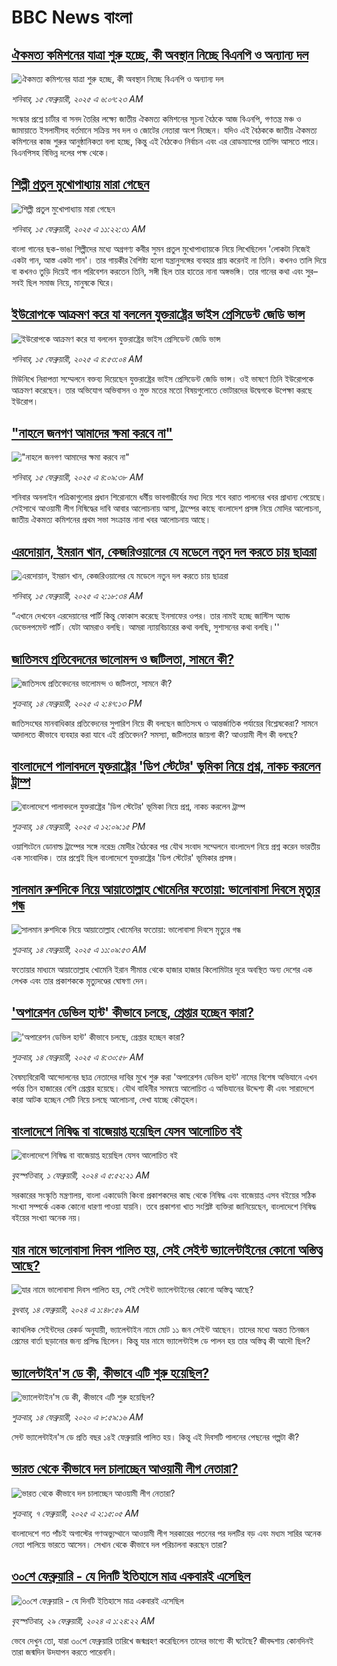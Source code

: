 # BBC News বাংলা## [ঐকমত্য কমিশনের যাত্রা শুরু হচ্ছে, কী অবস্থান নিচ্ছে বিএনপি ও অন্যান্য দল](https://www.bbc.com/bengali/articles/c99yeyjzp2po?at_campaign=githubrss)![ঐকমত্য কমিশনের যাত্রা শুরু হচ্ছে, কী অবস্থান নিচ্ছে বিএনপি ও অন্যান্য দল](https://ichef.bbci.co.uk/ace/standard/240/cpsprodpb/0a10/live/ef744650-eb5f-11ef-a319-fb4e7360c4ec.png)_শনিবার, ১৫ ফেব্রুয়ারী, ২০২৫ এ ৬:০৭:২৩ AM_সংস্কার প্রশ্নে চার্টার বা সনদ তৈরির লক্ষ্যে জাতীয় ঐকমত্য কমিশনের সূচনা বৈঠকে আজ বিএনপি, গণতন্ত্র মঞ্চ ও জামায়াতে ইসলামীসহ বর্তমানে সক্রিয় সব দল ও জোটের নেতারা অংশ নিচ্ছেন। যদিও এই বৈঠককে জাতীয় ঐকমত্য কমিশনের কাজ শুরুর আনুষ্ঠানিকতা বলা হচ্ছে, কিন্তু এই বৈঠকেও  নির্বাচন এবং এর রোডম্যাপের তাগিদ আসতে পারে। বিএনপিসহ বিভিন্ন দলের পক্ষ থেকে।## [শিল্পী প্রতুল মুখোপাধ্যায় মারা গেছেন](https://www.bbc.com/bengali/articles/cq6ge92vl21o?at_campaign=githubrss)![শিল্পী প্রতুল মুখোপাধ্যায় মারা গেছেন](https://ichef.bbci.co.uk/ace/standard/240/cpsprodpb/9bf2/live/e67dc420-eb8e-11ef-a319-fb4e7360c4ec.png)_শনিবার, ১৫ ফেব্রুয়ারী, ২০২৫ এ ১১:২২:৩১ AM_বাংলা গানের ছক-ভাঙা শিল্পীদের মধ্যে অগ্রগণ্য কবীর সুমন প্রতুল মুখোপাধ্যায়কে নিয়ে লিখেছিলেন 'লোকটা নিজেই একটা গান, আস্ত একটা গান'। তার গায়কীর বৈশিষ্ট্য হলো যন্ত্রানুসঙ্গের ব্যবহার প্রায় করেনই না তিনি। কখনও তালি দিয়ে বা কখনও তুড়ি দিয়েই গান পরিবেশন করতেন তিনি, সঙ্গী ছিল তার হাতের নানা অঙ্গভঙ্গি।
তার গানের কথা এবং সুর– সবই ছিল সমাজ নিয়ে, মানুষকে ঘিরে।## [ইউরোপকে আক্রমণ করে যা বললেন যুক্তরাষ্ট্রের ভাইস প্রেসিডেন্ট জেডি ভান্স](https://www.bbc.com/bengali/articles/ce9nk03gx0ko?at_campaign=githubrss)![ইউরোপকে আক্রমণ করে যা বললেন যুক্তরাষ্ট্রের ভাইস প্রেসিডেন্ট জেডি ভান্স](https://ichef.bbci.co.uk/ace/standard/240/cpsprodpb/35eb/live/bae43770-eb59-11ef-b262-437475a7a690.jpg)_শনিবার, ১৫ ফেব্রুয়ারী, ২০২৫ এ ৪:৫৩:০৪ AM_মিউনিখে নিরাপত্তা সম্মেলনে বক্তব্য দিয়েছেন যুক্তরাষ্ট্রের ভাইস প্রেসিডেন্ট জেডি ভান্স। ওই ভাষণে তিনি ইউরোপকে আক্রমণ করেছেন। তার অভিযোগ অভিবাসন ও মুক্ত মতের মতো  বিষয়গুলোতে ভোটারদের উদ্বেগকে উপেক্ষা করছে ইউরোপ।## ["নাহলে জনগণ আমাদের ক্ষমা করবে না"](https://www.bbc.com/bengali/articles/cly9k7mjw92o?at_campaign=githubrss)!["নাহলে জনগণ আমাদের ক্ষমা করবে না"](https://ichef.bbci.co.uk/ace/standard/240/cpsprodpb/a15a/live/98b9d330-eb54-11ef-a588-fb1eb6bf8e6f.png)_শনিবার, ১৫ ফেব্রুয়ারী, ২০২৫ এ ৪:০৯:৩৮ AM_শনিবার অনলাইন পত্রিকাগুলোর প্রধান শিরোনামে ধর্মীয় ভাবগাম্ভীর্যের মধ্য দিয়ে শবে বরাত পালনের খবর প্রাধান্য পেয়েছে। সেইসাথে আওয়ামী লীগ নিষিদ্ধের দাবি আবার আলোচনায় আসা,  ট্রাম্পের কাছে বাংলাদেশ প্রসঙ্গ নিয়ে মোদির আলোচনা, জাতীয় ঐকমত্য কমিশনের প্রথম সভা সংক্রান্ত নানা খবর আলোচনায় আছে।## [এরদোয়ান, ইমরান খান, কেজরিওয়ালের যে মডেলে নতুন দল করতে চায় ছাত্ররা ](https://www.bbc.com/bengali/articles/c8xqz4l08vlo?at_campaign=githubrss)![এরদোয়ান, ইমরান খান, কেজরিওয়ালের যে মডেলে নতুন দল করতে চায় ছাত্ররা ](https://ichef.bbci.co.uk/ace/standard/240/cpsprodpb/10dc/live/f5609a90-ead4-11ef-bd1b-d536627785f2.jpg)_শনিবার, ১৫ ফেব্রুয়ারী, ২০২৫ এ ২:১৮:৩৪ AM_“এখানে দেখবেন এরদেয়ানের পার্টি কিন্তু ফোকাস করেছে ইনসাফের ওপর। তার নামই হচ্ছে জাস্টিস অ্যান্ড ডেভেলপমেন্ট পার্টি। যেটা আমরাও বলছি। আমরা ন্যায়বিচারের কথা বলছি, সুশাসনের কথা বলছি।''## [জাতিসংঘ প্রতিবেদনের ভালোমন্দ ও জটিলতা, সামনে কী?](https://www.bbc.com/bengali/articles/c87dzqj8z38o?at_campaign=githubrss)![জাতিসংঘ প্রতিবেদনের ভালোমন্দ ও জটিলতা, সামনে কী?](https://ichef.bbci.co.uk/ace/standard/240/cpsprodpb/180f/live/c69edbc0-eab3-11ef-80bb-c173c17a1e53.jpg)_শুক্রবার, ১৪ ফেব্রুয়ারী, ২০২৫ এ ২:৪৭:১৩ PM_জাতিসংঘের মানবাধিকার প্রতিবেদনের সুপারিশ নিয়ে কী বলছেন জাতিসংঘ ও আন্তর্জাতিক পর্যায়ের বিশ্লেষকেরা? সামনে আদালতে কীভাবে ব্যবহার করা যাবে এই প্রতিবেদন? সমস্যা, জটিলতার জায়গা কী? আওয়ামী লীগ কী বলছে?## [বাংলাদেশে পালাবদলে যুক্তরাষ্ট্রের 'ডিপ স্টেটের' ভূমিকা নিয়ে প্রশ্ন, নাকচ করলেন ট্রাম্প ](https://www.bbc.com/bengali/articles/crkey13vxr6o?at_campaign=githubrss)![বাংলাদেশে পালাবদলে যুক্তরাষ্ট্রের 'ডিপ স্টেটের' ভূমিকা নিয়ে প্রশ্ন, নাকচ করলেন ট্রাম্প ](https://ichef.bbci.co.uk/ace/standard/240/cpsprodpb/7606/live/190e0710-eab3-11ef-bd1b-d536627785f2.jpg)_শুক্রবার, ১৪ ফেব্রুয়ারী, ২০২৫ এ ১২:০৯:১৫ PM_ওয়াশিংটনে ডোনাল্ড ট্রাম্পের সঙ্গে নরেন্দ্র মোদীর বৈঠকের পর যৌথ সংবাদ সম্মেলনে বাংলাদেশ নিয়ে প্রশ্ন করেন ভারতীয় এক সাংবাদিক। তার প্রশ্নেই ছিল বাংলাদেশে যুক্তরাষ্ট্রের 'ডিপ স্টেটের' ভূমিকার প্রসঙ্গ।## [সালমান রুশদিকে নিয়ে আয়াতোল্লাহ খোমেনির ফতোয়া: ভালোবাসা দিবসে মৃত্যুর গন্ধ](https://www.bbc.com/bengali/articles/c1ezxq9x7qdo?at_campaign=githubrss)![সালমান রুশদিকে নিয়ে আয়াতোল্লাহ খোমেনির ফতোয়া: ভালোবাসা দিবসে মৃত্যুর গন্ধ](https://ichef.bbci.co.uk/ace/standard/240/cpsprodpb/5c52/live/56d7bbd0-eaaf-11ef-a819-277e390a7a08.jpg)_শুক্রবার, ১৪ ফেব্রুয়ারী, ২০২৫ এ ১১:০৯:৫৩ AM_ফতোয়ার মাধ্যমে আয়াতোল্লাহ খোমেনি ইরান সীমান্ত থেকে হাজার হাজার কিলোমিটার দূরে অবস্থিত অন্য দেশের এক লেখক এবং তার প্রকাশককে মৃত্যুদণ্ডের ঘোষণা দেন।## ['অপারেশন ডেভিল হান্ট' কীভাবে চলছে, গ্রেপ্তার হচ্ছেন কারা?](https://www.bbc.com/bengali/articles/c07k38j7g77o?at_campaign=githubrss)!['অপারেশন ডেভিল হান্ট' কীভাবে চলছে, গ্রেপ্তার হচ্ছেন কারা?](https://ichef.bbci.co.uk/ace/standard/240/cpsprodpb/7fe4/live/8d908ea0-ea27-11ef-a319-fb4e7360c4ec.jpg)_শুক্রবার, ১৪ ফেব্রুয়ারী, ২০২৫ এ ৪:৩০:৫৮ AM_বৈষম্যবিরোধী আন্দোলনের ছাত্র নেতাদের দাবির মুখে শুরু করা 'অপারেশন ডেভিল হান্ট' নামের বিশেষ অভিযানে এখন পর্যন্ত তিন হাজারের বেশি গ্রেপ্তার হয়েছে। যৌথ বাহিনীর সমন্বয়ে আলোচিত এ অভিযানের উদ্দেশ্য কী এবং সারাদেশে কারা আটক হচ্ছেন সেটি নিয়ে চলছে আলোচনা, দেখা যাচ্ছে কৌতূহল।## [বাংলাদেশে নিষিদ্ধ বা বাজেয়াপ্ত হয়েছিল যেসব আলোচিত বই](https://www.bbc.com/bengali/articles/cv2l3d4p3d1o?at_campaign=githubrss)![বাংলাদেশে নিষিদ্ধ বা বাজেয়াপ্ত হয়েছিল যেসব আলোচিত বই](https://ichef.bbci.co.uk/ace/standard/240/cpsprodpb/274e/live/e13c45e0-b92b-11ee-ace0-c35c1b4f6d82.jpg)_বৃহস্পতিবার, ১ ফেব্রুয়ারী, ২০২৪ এ ৫:৫২:২১ AM_সরকারের সংস্কৃতি মন্ত্রণালয়, বাংলা একাডেমি কিংবা প্রকাশকদের কাছ থেকে নিষিদ্ধ এবং বাজেয়াপ্ত এসব বইয়ের সঠিক সংখ্যা সম্পর্কে একক কোনো ধারণা পাওয়া যায়নি। তবে প্রকাশনা খাত সংশ্লিষ্ট ব্যক্তিরা জানিয়েছেন, বাংলাদেশে নিষিদ্ধ বইয়ের সংখ্যা অনেক নয়।## [যার নামে ভালোবাসা দিবস পালিত হয়, সেই সেইন্ট ভ্যালেন্টাইনের কোনো অস্তিত্ব আছে?](https://www.bbc.com/bengali/articles/cek7y4x5zxyo?at_campaign=githubrss)![যার নামে ভালোবাসা দিবস পালিত হয়, সেই সেইন্ট ভ্যালেন্টাইনের কোনো অস্তিত্ব আছে?](https://ichef.bbci.co.uk/ace/standard/240/cpsprodpb/eba5/live/968acc00-ca7f-11ee-ace0-c35c1b4f6d82.jpg)_বুধবার, ১৪ ফেব্রুয়ারী, ২০২৪ এ ১:৪৮:৫৯ AM_ক্যাথলিক সেইন্টদের রেকর্ড অনুযায়ী, ভ্যালেন্টাইন নামে মোট ১১ জন সেইন্ট আছেন। তাদের মধ্যে অন্তত তিনজন প্রেমের বার্তা ছড়ানোর জন্য প্রসিদ্ধ ছিলেন। কিন্তু যার নামে ভ্যালেন্টাইন্স ডে পালন হয় তার অস্তিত্ব কী আদৌ ছিল?## [ভ্যালেন্টাইন'স ডে কী, কীভাবে এটি শুরু হয়েছিল?](https://www.bbc.com/bengali/news-51499093?at_campaign=githubrss)![ভ্যালেন্টাইন'স ডে কী, কীভাবে এটি শুরু হয়েছিল?](https://ichef.bbci.co.uk/ace/standard/240/cpsprodpb/17E99/production/_94254979_istock-504075546.jpg)_শুক্রবার, ১৪ ফেব্রুয়ারী, ২০২০ এ ৮:৫৯:১৬ AM_সেন্ট ভ্যালেন্টাইন'স ডে প্রতি বছর ১৪ই ফেব্রুয়ারি পালিত হয়। কিন্তু এই দিবসটি পালনের পেছনের গল্পটা কী?## [ভারত থেকে কীভাবে দল চালাচ্ছেন আওয়ামী লীগ নেতারা?](https://www.bbc.com/bengali/articles/c5yd5rlqqq0o?at_campaign=githubrss)![ভারত থেকে কীভাবে দল চালাচ্ছেন আওয়ামী লীগ নেতারা?](https://ichef.bbci.co.uk/ace/standard/240/cpsprodpb/8d5e/live/3642ed20-e2d2-11ef-bd1b-d536627785f2.jpg)_শুক্রবার, ৭ ফেব্রুয়ারী, ২০২৫ এ ২:১৫:০৫ AM_বাংলাদেশে গত পাঁচই অগাস্টের গণঅভ্যুথ্থানে আওয়ামী লীগ সরকারের পতনের পর দলটির বড় এবং মধ্যম সারির অনেক নেতা পালিয়ে ভারতে আসেন। সেখান থেকে কীভাবে দল পরিচালনা করছেন তারা?## [৩০শে ফেব্রুয়ারি - যে দিনটি ইতিহাসে মাত্র একবারই এসেছিল](https://www.bbc.com/bengali/articles/cz4d70ql8pgo?at_campaign=githubrss)![৩০শে ফেব্রুয়ারি - যে দিনটি ইতিহাসে মাত্র একবারই এসেছিল](https://ichef.bbci.co.uk/ace/standard/240/cpsprodpb/3925/live/5c43f020-d62e-11ee-8f28-259790e80bba.jpg)_বৃহস্পতিবার, ২৯ ফেব্রুয়ারী, ২০২৪ এ ১:২৪:২২ AM_ভেবে দেখুন তো, যারা ৩০শে ফেব্রুয়ারি তারিখে জন্মগ্রহণ করেছিলেন তাদের ভাগ্যে কী ঘটেছে? জীবদ্দশায় কোনদিনই তারা জন্মদিন উদযাপন করতে পারেননি।